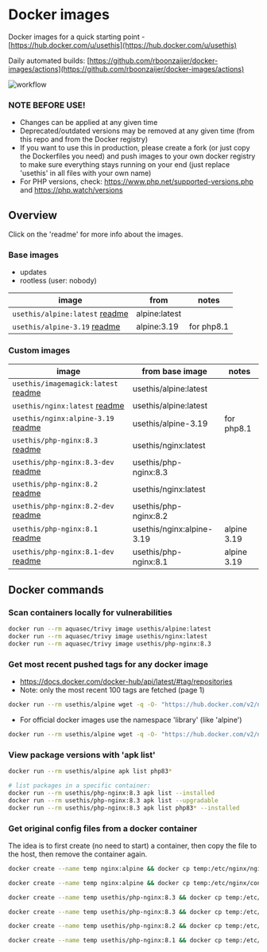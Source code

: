 # Docker images

Docker images for a quick starting point - [https://hub.docker.com/u/usethis](https://hub.docker.com/u/usethis)

Daily automated builds: [https://github.com/rboonzaijer/docker-images/actions](https://github.com/rboonzaijer/docker-images/actions)

![workflow](https://github.com/rboonzaijer/docker-images/actions/workflows/daily-auto-build-and-push-docker-images.yml/badge.svg)

### NOTE BEFORE USE!

- Changes can be applied at any given time
- Deprecated/outdated versions may be removed at any given time (from this repo and from the Docker registry)
- If you want to use this in production, please create a fork (or just copy the Dockerfiles you need) and push images to your own docker registry to make sure everything stays running on your end (just replace 'usethis' in all files with your own name)
- For PHP versions, check: https://www.php.net/supported-versions.php and https://php.watch/versions

## Overview

Click on the 'readme' for more info about the images.

### Base images

- updates
- rootless (user: nobody)

| image | from | notes
|-|-|-|
`usethis/alpine:latest` [readme](alpine/README.md) | alpine:latest | |
`usethis/alpine-3.19` [readme](alpine/README.md) | alpine:3.19 | for php8.1 |

### Custom images

| image | from base image | notes |
|-|-|-|
`usethis/imagemagick:latest` [readme](imagemagick/README.md) | usethis/alpine:latest | |
`usethis/nginx:latest` [readme](nginx/README.md) | usethis/alpine:latest | |
`usethis/nginx:alpine-3.19` [readme](nginx/README.md) | usethis/alpine-3.19 | for php8.1 |
`usethis/php-nginx:8.3` [readme](php-nginx/README.md) | usethis/nginx:latest | |
`usethis/php-nginx:8.3-dev` [readme](php-nginx/README.md) | usethis/php-nginx:8.3 | |
`usethis/php-nginx:8.2` [readme](php-nginx/README.md) | usethis/nginx:latest | |
`usethis/php-nginx:8.2-dev` [readme](php-nginx/README.md) | usethis/php-nginx:8.2 | |
`usethis/php-nginx:8.1` [readme](php-nginx/README.md) | usethis/nginx:alpine-3.19 | alpine 3.19 |
`usethis/php-nginx:8.1-dev` [readme](php-nginx/README.md) | usethis/php-nginx:8.1 | alpine 3.19 |

## Docker commands

### Scan containers locally for vulnerabilities

```bash
docker run --rm aquasec/trivy image usethis/alpine:latest
docker run --rm aquasec/trivy image usethis/nginx:latest
docker run --rm aquasec/trivy image usethis/php-nginx:8.3
```

### Get most recent pushed tags for any docker image

- https://docs.docker.com/docker-hub/api/latest/#tag/repositories
- Note: only the most recent 100 tags are fetched (page 1)

```bash
docker run --rm usethis/alpine wget -q -O- "https://hub.docker.com/v2/namespaces/usethis/repositories/php-nginx/tags?page_size=100&page=1" | grep -o '"name": *"[^"]*' | grep -o '[^"]*$'
```

- For official docker images use the namespace 'library' (like 'alpine')

```bash
docker run --rm usethis/alpine wget -q -O- "https://hub.docker.com/v2/namespaces/library/repositories/alpine/tags?page_size=100&page=1" | grep -o '"name": *"[^"]*' | grep -o '[^"]*$'
```

### View package versions with 'apk list'

```bash
docker run --rm usethis/alpine apk list php83*

# list packages in a specific container:
docker run --rm usethis/php-nginx:8.3 apk list --installed
docker run --rm usethis/php-nginx:8.3 apk list --upgradable
docker run --rm usethis/php-nginx:8.3 apk list php83* --installed
```

### Get original config files from a docker container

The idea is to first create (no need to start) a container, then copy the file to the host, then remove the container again.

```bash
docker create --name temp nginx:alpine && docker cp temp:/etc/nginx/nginx.conf ./original~nginx.conf ; docker rm -f temp

docker create --name temp nginx:alpine && docker cp temp:/etc/nginx/conf.d/default.conf ./original~nginx~conf.d~default.conf ; docker rm -f temp

docker create --name temp usethis/php-nginx:8.3 && docker cp temp:/etc/supervisord.conf ./original~supervisord.conf ; docker rm -f temp

docker create --name temp usethis/php-nginx:8.3 && docker cp temp:/etc/php83/php.ini ./original~php83~php.ini ; docker rm -f temp

docker create --name temp usethis/php-nginx:8.2 && docker cp temp:/etc/php82/php.ini ./original~php82~php.ini ; docker rm -f temp

docker create --name temp usethis/php-nginx:8.1 && docker cp temp:/etc/php81/php.ini ./original~php81~php.ini ; docker rm -f temp
```
